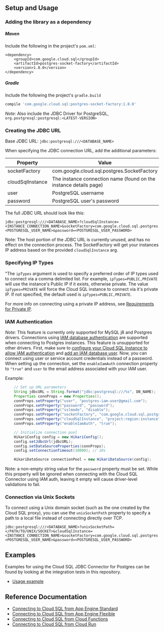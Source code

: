 
## Setup and Usage

### Adding the library as a dependency

##### Maven
Include the following in the project's `pom.xml`:
```maven-pom
<dependency>
    <groupId>com.google.cloud.sql</groupId>
    <artifactId>postgres-socket-factory</artifactId>
    <version>1.8.0</version>
</dependency>
```

##### Gradle
Include the following the project's `gradle.build`
```gradle
compile 'com.google.cloud.sql:postgres-socket-factory:1.8.0'
```
*Note*: Also include the JDBC Driver for PostgreSQL, `org.postgresql:postgresql:<LATEST-VERSION>`

### Creating the JDBC URL

Base JDBC URL: `jdbc:postgresql:///<DATABASE_NAME>`

When specifying the JDBC connection URL, add the additional parameters:

| Property         | Value         |
| ---------------- | ------------- |
| socketFactory    | com.google.cloud.sql.postgres.SocketFactory |
| cloudSqlInstance | The instance connection name (found on the instance details page) |
| user             | PostgreSQL username |
| password         | PostgreSQL user's password |

The full JDBC URL should look like this:
```
jdbc:postgresql:///<DATABASE_NAME>?cloudSqlInstance=<INSTANCE_CONNECTION_NAME>&socketFactory=com.google.cloud.sql.postgres.SocketFactory&user=<POSTGRESQL_USER_NAME>&password=<POSTGRESQL_USER_PASSWORD>
```

Note: The host portion of the JDBC URL is currently unused, and has no effect on the connection process. The SocketFactory will get your instances IP address based on the provided `cloudSqlInstance` arg. 

### Specifying IP Types
 
"The `ipTypes` argument is used to specify a preferred order of IP types used to connect via a comma delimited list. For example, `ipTypes=PUBLIC,PRIVATE` will use the instance's Public IP if it exists, otherwise private. The value `ipTypes=PRIVATE` will force the Cloud SQL instance to connect via it's private IP. If not specified, the default used is `ipTypes=PUBLIC,PRIVATE`. 

For more info on connecting using a private IP address, see [Requirements for Private IP](https://cloud.google.com/sql/docs/mysql/private-ip#requirements_for_private_ip).

### IAM Authentication
*Note:* This feature is currently only supported for MySQL j8 and Postgres drivers.
Connections using 
[IAM database authentication](https://cloud.google.com/sql/docs/postgres/iam-logins) 
are supported when connecting to Postgres instances.
This feature is unsupported for other drivers. First, make sure to
[configure your Cloud SQL Instance to allow IAM authentication](https://cloud.google.com/sql/docs/postgres/create-edit-iam-instances#configure-iam-db-instance)
and
[add an IAM database user](https://cloud.google.com/sql/docs/postgres/create-manage-iam-users#creating-a-database-user).
Now, you can connect using user or service
account credentials instead of a password. 
When setting up the connection, set the `enableIamAuth` connection property to `"true"` and `user`
to the email address associated with your IAM user. 

Example:
```java
    // Set up URL parameters
    String jdbcURL = String.format("jdbc:postgresql:///%s", DB_NAME);
    Properties connProps = new Properties();
    connProps.setProperty("user", "postgres-iam-user@gmail.com");
    connProps.setProperty("password", "password");
    connProps.setProperty("sslmode", "disable");
    connProps.setProperty("socketFactory", "com.google.cloud.sql.postgres.SocketFactory");
    connProps.setProperty("cloudSqlInstance", "project:region:instance");
    connProps.setProperty("enableIamAuth", "true");

    // Initialize connection pool
    HikariConfig config = new HikariConfig();
    config.setJdbcUrl(jdbcURL);
    config.setDataSourceProperties(connProps);
    config.setConnectionTimeout(10000); // 10s

    HikariDataSource connectionPool = new HikariDataSource(config);
```

Note: a non-empty string value for the `password` property must be set. While this property will
be ignored when connecting with the Cloud SQL Connector using IAM auth, leaving it empty will cause
driver-level validations to fail.

### Connection via Unix Sockets

To connect using a Unix domain socket (such as the one created by the Cloud SQL 
proxy), you can use the `unixSocketPath` property to specify a path to a local 
file instead of connecting directly over TCP.

```
jdbc:postgresql:///<DATABASE_NAME>?unixSocketPath=</PATH/TO/UNIX/SOCKET>&cloudSqlInstance=<INSTANCE_CONNECTION_NAME>&socketFactory=com.google.cloud.sql.postgres.SocketFactory&user=<POSTGRESQL_USER_NAME>&password=<POSTGRESQL_USER_PASSWORD>
```

## Examples

Examples for using the Cloud SQL JDBC Connector for Postgres can be found by looking at the integration tests in this repository.
* [Usage example](../jdbc/postgres/src/test/java/com/google/cloud/sql/postgres/JdbcPostgresIntegrationTests.java)

## Reference Documentation
* [Connecting to Cloud SQL from App Engine Standard](https://cloud.google.com/sql/docs/postgres/connect-app-engine-standard)
* [Connecting to Cloud SQL from App Engine Flexible](https://cloud.google.com/sql/docs/postgres/connect-app-engine-flexible)
* [Connecting to Cloud SQL from Cloud Functions](https://cloud.google.com/sql/docs/postgres/connect-functions)
* [Connecting to Cloud SQL from Cloud Run](https://cloud.google.com/sql/docs/postgres/connect-run)
